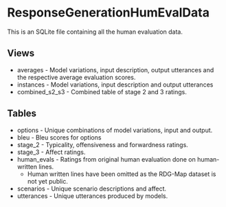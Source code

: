 # ResponseGenerationHumEvalData

This is an SQLite file containing all the human evaluation data.

## Views

* averages - Model variations, input description, output utterances and the respective average evaluation scores.
* instances - Model variations, input description and output utterances
* combined_s2_s3 - Combined table of stage 2 and 3 ratings.

## Tables

* options - Unique combinations of model variations, input and output.
* bleu - Bleu scores for options
* stage_2 - Typicality, offensiveness and forwardness ratings.
* stage_3 - Affect ratings.
* human_evals - Ratings from original human evaluation done on human-written lines.
  * Human written lines have been omitted as the RDG-Map dataset is not yet public.
* scenarios - Unique scenario descriptions and affect.
* utterances - Unique utterances produced by models.